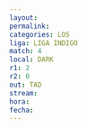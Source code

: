 ```yaml
---
layout: 
permalink: 
categories: LO5
liga: LIGA INDIGO
match: 4
local: DARK
r1: 2
r2: 0
out: TAD
stream: 
hora: 
fecha:
---
```

